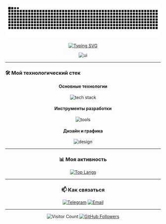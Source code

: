 <div align="center">

![Dark Snake Game](https://github.com/KartoShk4/KartoShk4/blob/output/github-snake-dark.svg)

</div>

<div align="center">
  <div style="text-align: center; margin: 0 auto; max-width: 500px;">
    
[![Typing SVG](https://readme-typing-svg.demolab.com?font=Fira+Code&weight=600&size=24&duration=3000&pause=1000&color=8A2BE2&width=400&lines=Привет,+меня+зовут+Евгений!;Я+Frontend+разработчик;Angular+%7C+JavaScript+%7C+TypeScript)](https://github.com/KartoShk4)

<!-- Анимированная иконка -->
<img src="https://media.giphy.com/media/juua9i2c2fA0AIp2iq/giphy.gif" width="120" alt="ui">

  </div>
</div>

---

### 🛠️ Мой технологический стек
<div align="center">

#### **Основные технологии**
<div>
  <img src="https://skillicons.dev/icons?i=html,css,scss,js,ts,angular,jquery" alt="tech stack" />
</div>

#### **Инструменты разработки**
<div>
  <img src="https://skillicons.dev/icons?i=git,github,webpack,gulp,npm,webstorm,vscode" alt="tools" />
</div>

#### **Дизайн и графика**
<div>
  <img src="https://skillicons.dev/icons?i=figma,ps" alt="design" />
</div>


---

### 📊 Моя активность
<div align="center">


[![Top Langs](https://github-readme-stats.vercel.app/api/top-langs/?username=KartoShk4&layout=compact&theme=vue-dark&hide_border=true)](https://github.com/KartoShk4)

</div>

---

### 📫 Как связаться
<div align="center">

[![Telegram](https://img.shields.io/badge/-Telegram-26A5E4?style=for-the-badge&logo=telegram&logoColor=white)](https://t.me/emuhamadeev)
[![Email](https://img.shields.io/badge/-Email-D14836?style=for-the-badge&logo=gmail&logoColor=white)](mailto:trisemerka@gmail.com)

</div>

---

<div align="center">
  
![Visitor Count](https://komarev.com/ghpvc/?username=KartoShk4&color=20C20E&style=flat)
[![GitHub Followers](https://img.shields.io/github/followers/KartoShk4?color=20C20E&style=social)](https://github.com/KartoShk4)

</div>
